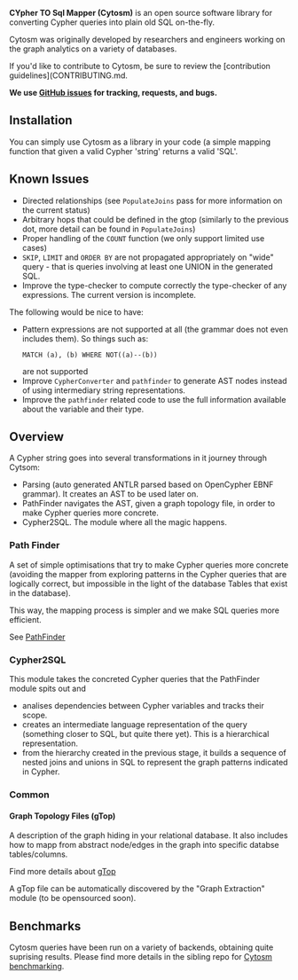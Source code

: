 **CYpher TO Sql Mapper (Cytosm)** is an open source software library for converting Cypher queries into plain old SQL on-the-fly. 

Cytosm was originally developed by researchers and engineers working on the graph analytics on a variety of databases. 

If you'd like to contribute to Cytosm, be sure to review the [contribution guidelines](CONTRIBUTING.md.

**We use [GitHub issues](https://github.com/cytosm/cytosm/issues) for tracking, requests, and bugs.**

## Installation

You can simply use Cytosm as a library in your code (a simple mapping function that given a valid Cypher 'string' returns a valid 'SQL'. 

## Known Issues

- Directed relationships (see `PopulateJoins` pass for more information on the current status)
- Arbitrary hops that could be defined in the gtop (similarly to the previous dot, more detail can be found in `PopulateJoins`)
- Proper handling of the `COUNT` function (we only support limited use cases)
- `SKIP`, `LIMIT` and `ORDER BY` are not propagated appropriately on "wide" query - that is queries involving at least one UNION in the generated SQL.
- Improve the type-checker to compute correctly the type-checker of any expressions. The current version is incomplete.

The following would be nice to have:

- Pattern expressions are not supported at all (the grammar does not even includes them). So things such as:
  ```cypher
  MATCH (a), (b) WHERE NOT((a)--(b))
  ```
  are not supported
- Improve `CypherConverter` and `pathfinder` to generate AST nodes instead of using intermediary string representations.
- Improve the `pathfinder` related code to use the full information available about the variable and their type.


## Overview

A Cypher string goes into several transformations in it journey through Cytsom:

* Parsing (auto generated ANTLR parsed based on OpenCypher EBNF grammar). It creates an AST to be used later on.
* PathFinder navigates the AST, given a graph topology file, in order to make Cypher queries more concrete.
* Cypher2SQL. The module where all the magic happens. 


### Path Finder

A set of simple optimisations that try to make Cypher queries more concrete (avoiding the mapper from exploring patterns in the Cypher queries that 
are logically correct, but impossible in the light of the database Tables that exist in the database).
 
This way, the mapping process is simpler and we make SQL queries more efficient.

See [PathFinder](pathfinder/README.md)

### Cypher2SQL

This module takes the concreted Cypher queries that the PathFinder module spits out and
 
 * analises dependencies between Cypher variables and tracks their scope.
 * creates an intermediate language representation of the query (something closer to SQL, but quite there yet). This is a hierarchical representation. 
 * from the hierarchy created in the previous stage, it builds a sequence of nested joins and unions in SQL to represent the graph patterns indicated in Cypher.


### Common

#### Graph Topology Files (gTop)

A description of the graph hiding in your relational database. It also includes how to mapp from abstract node/edges in the graph into specific databse tables/columns. 

Find more details about [gTop](common/README.md)
 
A gTop file can be automatically discovered by the "Graph Extraction" module (to be opensourced soon).

## Benchmarks

Cytosm queries have been run on a variety of backends, obtaining quite suprising results. Please find more details in 
the sibling repo for [Cytosm benchmarking](https://github.com/Alnaimi-/database-benchmark). 